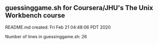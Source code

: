 ## guessinggame.sh for Coursera/JHU's The Unix Workbench course

README.md created: Fri Feb 21 04:48:06 PDT 2020

Number of lines in guessinggame.sh: 26
